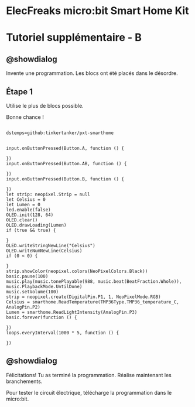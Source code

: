 # ElecFreaks micro:bit Smart Home Kit

# Tutoriel supplémentaire - B

## @showdialog

Invente une programmation. Les blocs ont été placés dans le désordre.

## Étape 1

Utilise le plus de blocs possible.

Bonne chance !

```package

dstemps=github:tinkertanker/pxt-smarthome

```

```blocks

input.onButtonPressed(Button.A, function () {
	
})
input.onButtonPressed(Button.AB, function () {
	
})
input.onButtonPressed(Button.B, function () {
	
})
let strip: neopixel.Strip = null
let Celsius = 0
let Lumen = 0
led.enable(false)
OLED.init(128, 64)
OLED.clear()
OLED.drawLoading(Lumen)
if (true && true) {
	
}
OLED.writeStringNewLine("Celsius")
OLED.writeNumNewLine(Celsius)
if (0 < 0) {
	
}
strip.showColor(neopixel.colors(NeoPixelColors.Black))
basic.pause(100)
music.play(music.tonePlayable(988, music.beat(BeatFraction.Whole)), music.PlaybackMode.UntilDone)
music.setVolume(100)
strip = neopixel.create(DigitalPin.P1, 1, NeoPixelMode.RGB)
Celsius = smarthome.ReadTemperature(TMP36Type.TMP36_temperature_C, AnalogPin.P2)
Lumen = smarthome.ReadLightIntensity(AnalogPin.P3)
basic.forever(function () {
	
})
loops.everyInterval(1000 * 5, function () {
	
})

```

## @showdialog 

Félicitations! Tu as terminé la programmation. Réalise maintenant les branchements.

Pour tester le circuit électrique, télécharge la programmation dans le micro:bit.